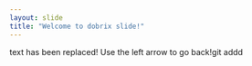 ```yaml
---
layout: slide
title: "Welcome to dobrix slide!"
---
```

text has been replaced!
Use the left arrow to go back!git addd

